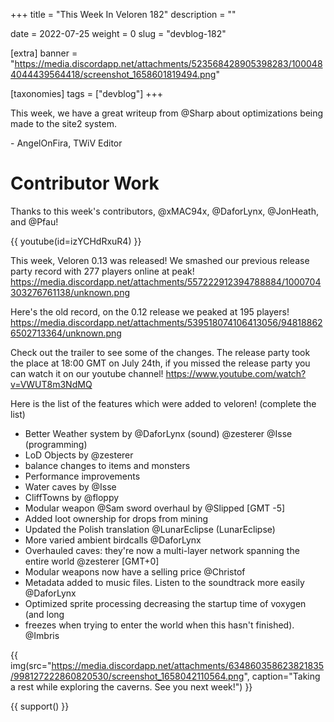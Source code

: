 +++
title = "This Week In Veloren 182"
description = ""

date = 2022-07-25
weight = 0
slug = "devblog-182"

[extra]
banner = "https://media.discordapp.net/attachments/523568428905398283/1000484044439564418/screenshot_1658601819494.png"

[taxonomies]
tags = ["devblog"]
+++

This week, we have a great writeup from @Sharp about optimizations being made to
the site2 system.

\- AngelOnFira, TWiV Editor

# Contributor Work

Thanks to this week's contributors, @xMAC94x, @DaforLynx, @JonHeath, and @Pfau!

{{
    youtube(id=izYCHdRxuR4)
}}

This week, Veloren 0.13 was released! We smashed our previous release party record with 277 players online at peak!
https://media.discordapp.net/attachments/557222912394788884/1000704303276761138/unknown.png

Here's the old record, on the 0.12 release we peaked at 195 players!
https://media.discordapp.net/attachments/539518074106413056/948188626502713364/unknown.png

Check out the trailer to see some of the changes. The release party took the place at 18:00 GMT on July 24th, if you missed the release party you can watch it on our youtube channel! 
https://www.youtube.com/watch?v=VWUT8m3NdMQ

Here is the list of the features which were added to veloren! (complete the
list)

- Better Weather system  by @DaforLynx (sound) @zesterer @Isse (programming)
- LoD Objects by @zesterer
- balance changes to items and monsters
- Performance improvements
- Water caves by @Isse
- CliffTowns by @floppy
- Modular weapon @Sam sword overhaul by @Slipped [GMT -5]
- Added loot ownership for drops from mining
- Updated the Polish translation @LunarEclipse (LunarEclipse)
- More varied ambient birdcalls @DaforLynx
- Overhauled caves: they're now a multi-layer network spanning the entire world
  @zesterer [GMT+0]
- Modular weapons now have a selling price @Christof
- Metadata added to music files. Listen to the soundtrack more easily @DaforLynx
- Optimized sprite processing decreasing the startup time of voxygen (and long
- freezes when trying to enter the world when this hasn't finished). @Imbris

{{
    img(src="https://media.discordapp.net/attachments/634860358623821835/998127222860820530/screenshot_1658042110564.png",
    caption="Taking a rest while exploring the caverns. See you next week!")
}}

{{ support() }}
